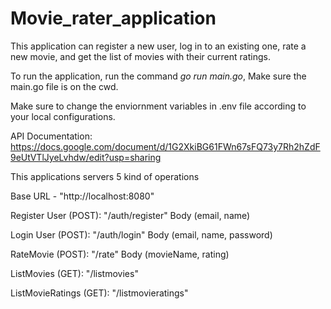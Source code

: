# Movie_rater_application

This application can register a new user, log in to an existing one, rate a new movie, and get the list of movies with their current ratings.

To run the application, run the command *go run main.go*, Make sure the main.go file is on the cwd.

Make sure to change the enviornment variables in .env file according to your local configurations.

API Documentation: https://docs.google.com/document/d/1G2XkiBG61FWn67sFQ73y7Rh2hZdF9eUtVTlJyeLvhdw/edit?usp=sharing

This applications servers 5 kind of operations

Base URL - "http://localhost:8080"

Register User (POST): "/auth/register" Body (email, name)

Login User (POST): "/auth/login" Body (email, name, password)

RateMovie (POST): "/rate" Body (movieName, rating)

ListMovies (GET): "/listmovies" 

ListMovieRatings (GET): "/listmovieratings" 
